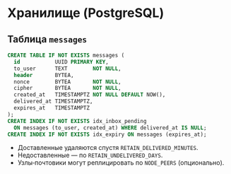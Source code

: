 # Хранилище (PostgreSQL)

## Таблица `messages`
```sql
CREATE TABLE IF NOT EXISTS messages (
  id           UUID PRIMARY KEY,
  to_user      TEXT        NOT NULL,
  header       BYTEA,
  nonce        BYTEA       NOT NULL,
  cipher       BYTEA       NOT NULL,
  created_at   TIMESTAMPTZ NOT NULL DEFAULT NOW(),
  delivered_at TIMESTAMPTZ,
  expires_at   TIMESTAMPTZ
);
CREATE INDEX IF NOT EXISTS idx_inbox_pending
  ON messages (to_user, created_at) WHERE delivered_at IS NULL;
CREATE INDEX IF NOT EXISTS idx_expiry ON messages (expires_at);
```

- Доставленные удаляются спустя `RETAIN_DELIVERED_MINUTES`.
- Недоставленные — по `RETAIN_UNDELIVERED_DAYS`.
- Узлы‑почтовики могут реплицировать по `NODE_PEERS` (опционально).
